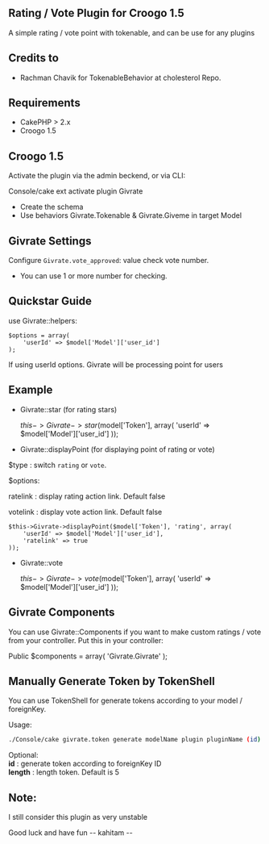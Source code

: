 Rating / Vote Plugin for Croogo 1.5
-------------------------------------------------

A simple rating / vote point with tokenable, and can be use for any plugins

Credits to
----------
* Rachman Chavik for TokenableBehavior at cholesterol Repo.

Requirements
------------

- CakePHP > 2.x
- Croogo 1.5


Croogo 1.5
----------

Activate the plugin via the admin beckend, or via CLI:

Console/cake ext activate plugin Givrate

- Create the schema
- Use behaviors Givrate.Tokenable & Givrate.Giveme in target Model


Givrate Settings
----------------

Configure `Givrate.vote_approved`: value check vote number.
* You can use 1 or more number for checking.


Quickstar Guide
---------------

use Givrate::helpers:

	$options = array(
		'userId' => $model['Model']['user_id']
	);
If using userId options. Givrate will be processing point for users


Example
--------

* Givrate::star (for rating stars)

	$this->Givrate->star($model['Token'], array(
		'userId' => $model['Model']['user_id']
	));




* Givrate::displayPoint (for displaying point of rating or vote)

$type : switch `rating` or `vote`.

$options:

ratelink : display rating action link. Default false

votelink : display vote action link.  Default false

	$this->Givrate->displayPoint($model['Token'], 'rating', array(
		'userId' => $model['Model']['user_id'],
		'ratelink' => true
	));



* Givrate::vote

	$this->Givrate->vote($model['Token'], array(
		'userId' => $model['Model']['user_id']
	));


Givrate Components
-------------------
You can use Givrate::Components if you want to make custom ratings / vote from your controller.
Put this in your controller:

Public $components = array(
	'Givrate.Givrate'
);


Manually Generate Token by TokenShell
-------------------------------------
You can use TokenShell for generate tokens according to your model / foreignKey.

Usage:
```bash
./Console/cake givrate.token generate modelName plugin pluginName (id) (length)
```
Optional:<br>
**id** : generate token according to foreignKey ID<br>
**length** : length token. Default is 5


Note:
-----
I still consider this plugin as very unstable

Good luck and have fun
-- kahitam --

